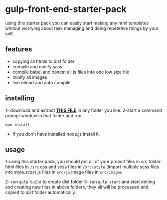 # gulp-front-end-starter-pack
using this starter pack you can easily start making any html templates whitout worrying about task managing and doing repetetive things by your self.
## features

 - copying all htmls to dist folder
 - compile and minify sass
 - compile babel and concat all js files into one low size file
 - minify all images
 - live reload and auto compile

## installing
1- download and extract **[THIS FILE](https://codeload.github.com/hoseinhamzei/gulp-front-end-starter/zip/master)** in any folder you like.
2-start a command prompt window in that folder and run:

    npm install
* if you don't have installed node.js install it.

## usage
1-using this starter pack, you should put all of your project files in *src* folder:
html files in `/src`
css and scss files in `/src/style` (import multiple scss files into style.scss)
js files in `src/js`
image files in `src/images`

2- run `gulp build` to create dist folder
3- run `gulp start` and start editing and creating new files in above folders, they all will be processed and copied to *dist*  folder automatically.
